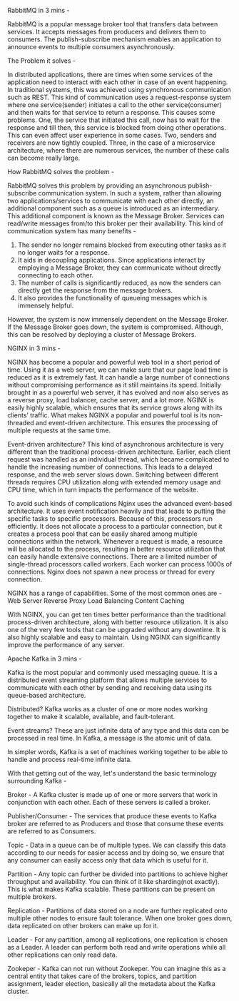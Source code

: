
RabbitMQ in 3 mins -

RabbitMQ is a popular message broker tool that transfers data between services. It accepts messages from producers and delivers them to consumers. The publish-subscribe mechanism enables an application to announce events to multiple consumers asynchronously.


The Problem it solves -

In distributed applications, there are times when some services of the application need to interact with each other in case of an event happening. In traditional systems, this was achieved using synchronous communication such as REST. This kind of communication uses a request-response system where one service(sender) initiates a call to the other service(consumer) and then waits for that service to return a response. This causes some problems. 
One, the service that initiated this call, now has to wait for the response and till then, this service is blocked from doing other operations. This can even affect user experience in some cases.
Two, senders and receivers are now tightly coupled.
Three, in the case of a microservice architecture, where there are numerous services, the number of these calls can become really large.


How RabbitMQ solves the problem -

RabbitMQ solves this problem by providing an asynchronous publish-subscribe communication system. In such a system, rather than allowing two applications/services to communicate with each other directly, an additional component such as a queue is introduced as an intermediary. This additional component is known as the Message Broker. Services can read/write messages from/to this broker per their availability. This kind of communication system has many benefits -

1. The sender no longer remains blocked from executing other tasks as it no longer waits for a response.
2. It aids in decoupling applications. Since applications interact by employing a Message Broker, they can communicate without directly connecting to each other. 
3. The number of calls is significantly reduced, as now the senders can directly get the response from the message brokers.
4. It also provides the functionality of queueing messages which is immensely helpful.

However, the system is now immensely dependent on the Message Broker. If the Message Broker goes down, the system is compromised. Although, this can be resolved by deploying a cluster of Message Brokers.



NGINX in 3 mins -

NGINX has become a popular and powerful web tool in a short period of time. Using it as a web server, we can make sure that our page load time is reduced as it is extremely fast. It can handle a large number of connections without compromising performance as it still maintains its speed. Initially brought in as a powerful web server, it has evolved and now also serves as a reverse proxy, load balancer, cache server, and a lot more. NGINX is easily highly scalable, which ensures that its service grows along with its clients’ traffic.
What makes NGINX a popular and powerful tool is its non-threaded and event-driven architecture. This ensures the processing of multiple requests at the same time.

Event-driven architecture?
This kind of asynchronous architecture is very different than the traditional process-driven architecture. Earlier, each client request was handled as an individual thread, which became complicated to handle the increasing number of connections. This leads to a delayed response, and the web server slows down. Switching between different threads requires CPU utilization along with extended memory usage and CPU time, which in turn impacts the performance of the website.

To avoid such kinds of complications Nginx uses the advanced event-based architecture. It uses event notification heavily and that leads to putting the specific tasks to specific processors. Because of this, processors run efficiently. It does not allocate a process to a particular connection, but it creates a process pool that can be easily shared among multiple connections within the network. Whenever a request is made, a resource will be allocated to the process, resulting in better resource utilization that can easily handle extensive connections. There are a limited number of single-thread processors called workers. Each worker can process 1000s of connections. Nginx does not spawn a new process or thread for every connection.

NGINX has a range of capabilities. Some of the most common ones are - 
Web Server
Reverse Proxy
Load Balancing
Content Caching

With NGINX, you can get ten times better performance than the traditional process-driven architecture, along with better resource utilization.
It is also one of the very few tools that can be upgraded without any downtime. It is also highly scalable and easy to maintain. Using NGINX can significantly improve the performance of any server.



Apache Kafka in 3 mins -

Kafka is the most popular and commonly used messaging queue. It is a distributed event streaming platform that allows multiple services to communicate with each other by sending and receiving data using its queue-based architecture.

Distributed? 
Kafka works as a cluster of one or more nodes working together to make it scalable, available, and fault-tolerant.

Event streams? 
These are just infinite data of any type and this data can be processed in real time. In Kafka, a message is the atomic unit of data.

In simpler words, Kafka is a set of machines working together to be able to handle and process real-time infinite data.


With that getting out of the way, let's understand the basic terminology surrounding Kafka -

Broker - A Kafka cluster is made up of one or more servers that work in conjunction with each other. Each of these servers is called a broker.

Publisher/Consumer - The services that produce these events to Kafka broker are referred to as Producers and those that consume these events are referred to as Consumers.

Topic - Data in a queue can be of multiple types. We can classify this data according to our needs for easier access and by doing so, we ensure that any consumer can easily access only that data which is useful for it.

Partition - Any topic can further be divided into partitions to achieve higher throughput and availability. You can think of it like sharding(not exactly). This is what makes Kafka scalable. These partitions can be present on multiple brokers.

Replication - Partitions of data stored on a node are further replicated onto multiple other nodes to ensure fault tolerance. When one broker goes down, data replicated on other brokers can make up for it.

Leader - For any partition, among all replications, one replication is chosen as a Leader. A leader can perform both read and write operations while all other replications can only read data.

Zookeper - Kafka can not run without Zookeper. You can imagine this as a central entity that takes care of the brokers, topics, and partition assignment, leader election, basically all the metadata about the Kafka cluster.

